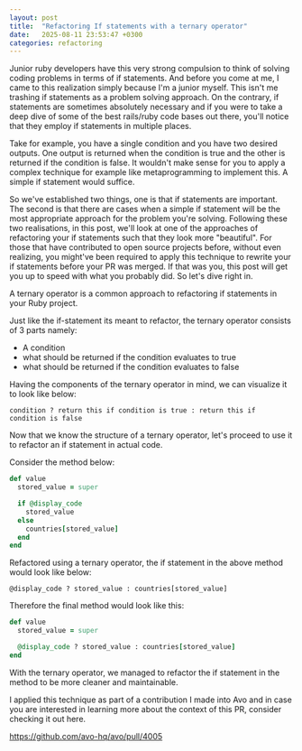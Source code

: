 ```yaml
---
layout: post
title:  "Refactoring If statements with a ternary operator"
date:   2025-08-11 23:53:47 +0300
categories: refactoring
---
```


Junior ruby developers have this very strong compulsion to think of solving coding problems in terms of if statements. And before you come at me, I came to this realization simply because I'm a junior myself. This isn't me trashing if statements as a problem solving approach. On the contrary, if statements are sometimes absolutely necessary and if you were to take a deep dive of some of the best rails/ruby code bases out there, you'll notice that they employ if statements in multiple places. 

Take for example, you have a single condition and you have two desired outputs. One output is returned when the condition is true and the other is returned if the condition is false. It wouldn't make sense for you to apply a complex technique for example like metaprogramming to implement this. A simple if statement would suffice.

So we've established two things, one is that if statements are important. The second is that there are cases when a simple if statement will be the most appropriate approach for the problem you're solving. Following these two realisations, in this post, we'll look at one of the approaches of refactoring your if statements such that they look more "beautiful". For those that have contributed to open source projects before, without even realizing, you might've been required to apply this technique to rewrite your if statements before your PR was merged. If that was you, this post will get you up to speed with what you probably did. So let's dive right in. 

A ternary operator is a common approach to refactoring if statements in your Ruby project. 

Just like the if-statement its meant to refactor, the ternary operator consists of 3 parts namely:

- A condition
- what should be returned if the condition evaluates to true
- what should be returned if the condition evaluates to false

Having the components of the ternary operator in mind, we can visualize it to look like below:

``` condition ? return this if condition is true : return this if condition is false ```

Now that we know the structure of a ternary operator, let's proceed to use it to refactor an if statement in actual code. 

Consider the method below:

```ruby
def value
  stored_value = super

  if @display_code
    stored_value
  else
    countries[stored_value]
  end
end
```
Refactored using a ternary operator, the if statement in the above method would look like below:

``` @display_code ? stored_value : countries[stored_value] ```

Therefore the final method would look like this:

```ruby
def value
  stored_value = super 

  @display_code ? stored_value : countries[stored_value] 
end
```
With the ternary operator, we managed to refactor the if statement in the method to be more cleaner and maintainable. 

I applied this technique as part of a contribution I made into Avo and in case you are interested in learning more about the context of this PR, consider checking it out here. 

https://github.com/avo-hq/avo/pull/4005
